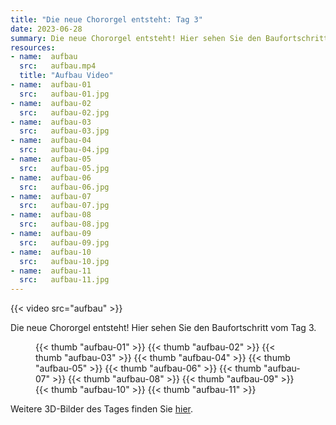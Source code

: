 ```yaml
---
title: "Die neue Chororgel entsteht: Tag 3"
date: 2023-06-28
summary: Die neue Chororgel entsteht! Hier sehen Sie den Baufortschritt vom Tag 3.
resources:
- name:  aufbau
  src:   aufbau.mp4
  title: "Aufbau Video"
- name:  aufbau-01
  src:   aufbau-01.jpg
- name:  aufbau-02
  src:   aufbau-02.jpg
- name:  aufbau-03
  src:   aufbau-03.jpg
- name:  aufbau-04
  src:   aufbau-04.jpg
- name:  aufbau-05
  src:   aufbau-05.jpg
- name:  aufbau-06
  src:   aufbau-06.jpg
- name:  aufbau-07
  src:   aufbau-07.jpg
- name:  aufbau-08
  src:   aufbau-08.jpg
- name:  aufbau-09
  src:   aufbau-09.jpg
- name:  aufbau-10
  src:   aufbau-10.jpg
- name:  aufbau-11
  src:   aufbau-11.jpg
---
```


{{< video src="aufbau" >}}

Die neue Chororgel entsteht! Hier sehen Sie den Baufortschritt vom Tag 3.

<figure class="gallery">

{{< thumb "aufbau-01" >}}
{{< thumb "aufbau-02" >}}
{{< thumb "aufbau-03" >}}
{{< thumb "aufbau-04" >}}
{{< thumb "aufbau-05" >}}
{{< thumb "aufbau-06" >}}
{{< thumb "aufbau-07" >}}
{{< thumb "aufbau-08" >}}
{{< thumb "aufbau-09" >}}
{{< thumb "aufbau-10" >}}
{{< thumb "aufbau-11" >}}

</figure>

Weitere 3D-Bilder des Tages finden Sie [hier](https://gopro.com/v/5W7aLdN527dr8).
